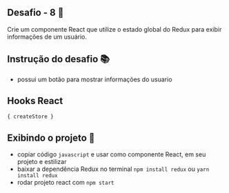 ## Desafio - 8 🏁

Crie um componente React que utilize o estado global do Redux para exibir informações de um usuário.

## Instrução do desafio 📚

- possui um botão para mostrar informações do usuario

## Hooks React

`{ createStore }`

## Exibindo o projeto 🎥
- copiar código `javascript` e usar como componente React, em seu projeto e estilizar
- baixar a dependência Redux no terminal `npm install redux` ou `yarn install redux`
- rodar projeto react com `npm start`